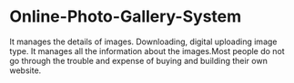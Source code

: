 # Online-Photo-Gallery-System
It manages the details of images. Downloading, digital uploading image type. It manages all the information about the images.Most people do not go through the trouble and expense of buying and building their own website.
